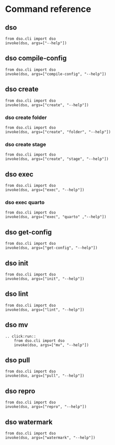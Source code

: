 # Command reference

## dso

```{click:run}
from dso.cli import dso
invoke(dso, args=["--help"])
```

## dso compile-config

```{click:run}
from dso.cli import dso
invoke(dso, args=["compile-config", "--help"])
```

## dso create

```{click:run}
from dso.cli import dso
invoke(dso, args=["create", "--help"])
```

### dso create folder

```{click:run}
from dso.cli import dso
invoke(dso, args=["create", "folder", "--help"])
```

### dso create stage

```{click:run}
from dso.cli import dso
invoke(dso, args=["create", "stage", "--help"])
```

## dso exec

```{click:run}
from dso.cli import dso
invoke(dso, args=["exec", "--help"])
```

### dso exec quarto

```{click:run}
from dso.cli import dso
invoke(dso, args=["exec", "quarto" ,"--help"])
```

## dso get-config

```{click:run}
from dso.cli import dso
invoke(dso, args=["get-config", "--help"])
```

## dso init

```{click:run}
from dso.cli import dso
invoke(dso, args=["init", "--help"])
```

## dso lint

```{click:run}
from dso.cli import dso
invoke(dso, args=["lint", "--help"])
```

## dso mv

```{eval-rst}
.. click:run::
    from dso.cli import dso
    invoke(dso, args=["mv", "--help"])
```

## dso pull

```{click:run}
from dso.cli import dso
invoke(dso, args=["pull", "--help"])
```

## dso repro

```{click:run}
from dso.cli import dso
invoke(dso, args=["repro", "--help"])
```

## dso watermark

```{click:run}
from dso.cli import dso
invoke(dso, args=["watermark", "--help"])
```
